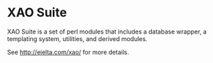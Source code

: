 XAO Suite
=========

XAO Suite is a set of perl modules that includes a database wrapper, a
templating system, utilities, and derived modules.

See http://ejelta.com/xao/ for more details.
